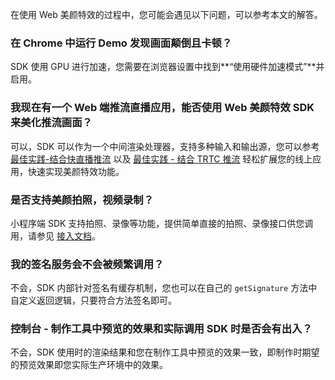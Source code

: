 在使用 Web 美颜特效的过程中，您可能会遇见以下问题，可以参考本文的解答。

### 在 Chrome 中运行 Demo 发现画面颠倒且卡顿？

SDK 使用 GPU 进行加速，您需要在浏览器设置中找到**“使用硬件加速模式”**并启用。

### 我现在有一个 Web 端推流直播应用，能否使用 Web 美颜特效 SDK 来美化推流画面？
可以，SDK 可以作为一个中间渲染处理器，支持多种输入和输出源，您可以参考 [最佳实践-结合快直播推流](https://tcloud-doc.isd.com/document/product/616/71373?!preview&!editLang=zh) 以及 [最佳实践 - 结合 TRTC 推流](https://tcloud-doc.isd.com/document/product/616/71374?!preview&!editLang=zh) 轻松扩展您的线上应用，快速实现美颜特效功能。

### 是否支持美颜拍照，视频录制？

小程序端 SDK 支持拍照、录像等功能，提供简单直接的拍照、录像接口供您调用，请参见 [接入文档](https://tcloud-doc.isd.com/document/product/616/71364?!preview&!editLang=zh#.E6.AD.A5.E9.AA.A45.EF.BC.9A.E6.8B.8D.E7.85.A7.E5.92.8C.E5.BD.95.E5.83.8F)。

### 我的签名服务会不会被频繁调用？

不会，SDK 内部针对签名有缓存机制，您也可以在自己的 `getSignature` 方法中自定义返回逻辑，只要符合方法签名即可。

### 控制台 - 制作工具中预览的效果和实际调用 SDK 时是否会有出入？

不会，SDK 使用时的渲染结果和您在制作工具中预览的效果一致，即制作时期望的预览效果即您实际生产环境中的效果。
